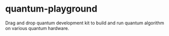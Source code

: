 # quantum-playground
Drag and drop quantum development kit to build and run quantum algorithm on various quantum hardware.
